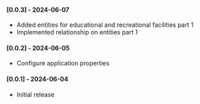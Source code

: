 #### [0.0.3] - 2024-06-07

- Added entities for educational and recreational facilities part 1
- Implemented relationship on entities part 1

#### [0.0.2] - 2024-06-05

- Configure application properties

#### [0.0.1] - 2024-06-04

- Initial release